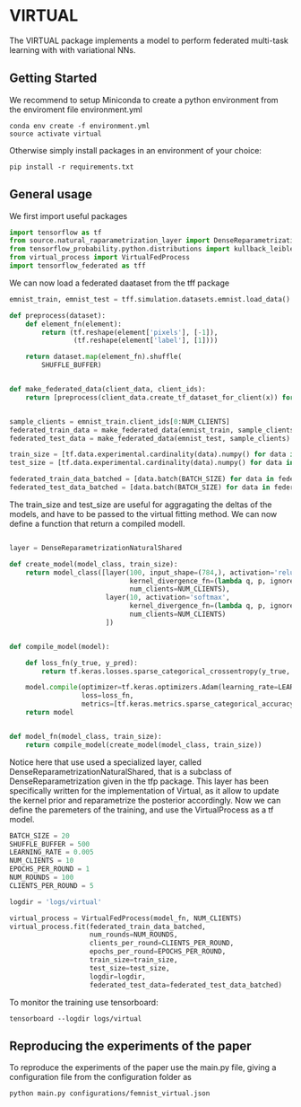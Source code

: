 # VIRTUAL

The VIRTUAL package implements a model to perform federated multi-task learning with with variational NNs.


## Getting Started

We recommend to setup Miniconda to create a python environment from the enviroment file environment.yml

```
conda env create -f environment.yml
source activate virtual
```

Otherwise simply install packages in an environment of your choice:

```
pip install -r requirements.txt
```

## General usage

We first import useful packages


```python
import tensorflow as tf
from source.natural_raparametrization_layer import DenseReparametrizationNaturalShared
from tensorflow_probability.python.distributions import kullback_leibler as kl_lib
from virtual_process import VirtualFedProcess
import tensorflow_federated as tff
```

We can now load a federated daataset from the tff package

```python
emnist_train, emnist_test = tff.simulation.datasets.emnist.load_data()

def preprocess(dataset):
    def element_fn(element):
        return (tf.reshape(element['pixels'], [-1]),
                (tf.reshape(element['label'], [1])))

    return dataset.map(element_fn).shuffle(
        SHUFFLE_BUFFER)


def make_federated_data(client_data, client_ids):
    return [preprocess(client_data.create_tf_dataset_for_client(x)) for x in client_ids]


sample_clients = emnist_train.client_ids[0:NUM_CLIENTS]
federated_train_data = make_federated_data(emnist_train, sample_clients)
federated_test_data = make_federated_data(emnist_test, sample_clients)

train_size = [tf.data.experimental.cardinality(data).numpy() for data in federated_train_data]
test_size = [tf.data.experimental.cardinality(data).numpy() for data in federated_test_data]

federated_train_data_batched = [data.batch(BATCH_SIZE) for data in federated_train_data]
federated_test_data_batched = [data.batch(BATCH_SIZE) for data in federated_test_data]

```
The train_size and test_size are useful for aggragating the deltas of the models, and have to be passed to the virtual fitting method. 
We can now define a function that return a compiled modell.


```python

layer = DenseReparametrizationNaturalShared

def create_model(model_class, train_size):
    return model_class([layer(100, input_shape=(784,), activation='relu',
                              kernel_divergence_fn=(lambda q, p, ignore: kl_lib.kl_divergence(q, p)/float(train_size)),
                              num_clients=NUM_CLIENTS),
                        layer(10, activation='softmax',
                              kernel_divergence_fn=(lambda q, p, ignore: kl_lib.kl_divergence(q, p)/float(train_size)),
                              num_clients=NUM_CLIENTS)
                        ])


def compile_model(model):

    def loss_fn(y_true, y_pred):
        return tf.keras.losses.sparse_categorical_crossentropy(y_true, y_pred) + sum(model.losses)

    model.compile(optimizer=tf.keras.optimizers.Adam(learning_rate=LEARNING_RATE),
                  loss=loss_fn,
                  metrics=[tf.keras.metrics.sparse_categorical_accuracy])
    return model


def model_fn(model_class, train_size):
    return compile_model(create_model(model_class, train_size))

```

Notice here that use used a specialized layer, called DenseReparametrizationNaturalShared, that is a subclass of DenseReparametrization given in the tfp package.
This layer has been specifically written for the implementation of Virtual, as it allow to update the kernel prior and reparametrize the posterior accordingly. 
Now we can define the paremeters of the training, and use the VirtualProcess as a tf model.

```python
BATCH_SIZE = 20
SHUFFLE_BUFFER = 500
LEARNING_RATE = 0.005
NUM_CLIENTS = 10
EPOCHS_PER_ROUND = 1
NUM_ROUNDS = 100
CLIENTS_PER_ROUND = 5

logdir = 'logs/virtual'

virtual_process = VirtualFedProcess(model_fn, NUM_CLIENTS)
virtual_process.fit(federated_train_data_batched,
                    num_rounds=NUM_ROUNDS,
                    clients_per_round=CLIENTS_PER_ROUND,
                    epochs_per_round=EPOCHS_PER_ROUND,
                    train_size=train_size,
                    test_size=test_size,
                    logdir=logdir,
                    federated_test_data=federated_test_data_batched)
```

To monitor the training use tensorboard:

```
tensorboard --logdir logs/virtual
```

## Reproducing the experiments of the paper

To reproduce the experiments of the paper use the main.py file, giving a configuration file from the configuration folder as 

```
python main.py configurations/femnist_virtual.json 
```

